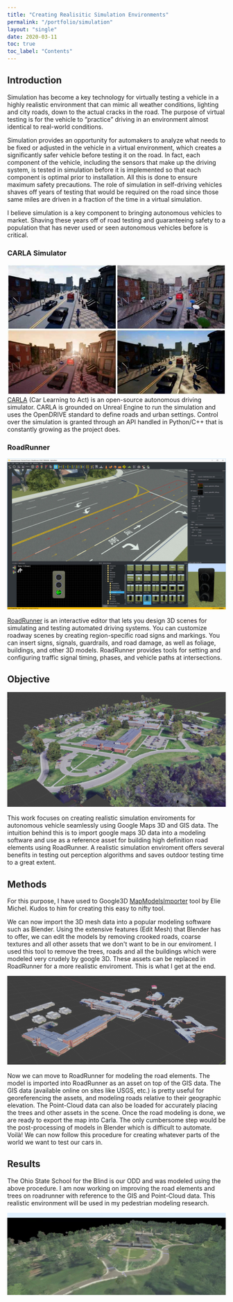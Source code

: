 ```yaml
---
title: "Creating Realisitic Simulation Environments"
permalink: "/portfolio/simulation"
layout: "single"
date: 2020-03-11
toc: true
toc_label: "Contents"
---
```

## Introduction
Simulation has become a key technology for virtually testing a vehicle in a highly realistic environment that can mimic all weather conditions, lighting and city roads, down to the actual cracks in the road. The purpose of virtual testing is for the vehicle to “practice” driving in an environment almost identical to real-world conditions.

Simulation provides an opportunity for automakers to analyze what needs to be fixed or adjusted in the vehicle in a virtual environment, which creates a significantly safer vehicle before testing it on the road. In fact, each component of the vehicle, including the sensors that make up the driving system, is tested in simulation before it is implemented so that each component is optimal prior to installation. All this is done to ensure maximum safety precautions. The role of simulation in self-driving vehicles shaves off years of testing that would be required on the road since those same miles are driven in a fraction of the time in a virtual simulation.

I believe simulation is a key component to bringing autonomous vehicles to market. Shaving these years off of road testing and guaranteeing safety to a population that has never used or seen autonomous vehicles before is critical.


### CARLA Simulator
![](/images/projects/simulation/carla_teaser.jpg)
[CARLA](https://carla.readthedocs.io/en/latest/) (Car Learning to Act) is an open-source autonomous driving simulator. CARLA is grounded on Unreal Engine to run the simulation and uses the OpenDRIVE standard to define roads and urban settings. Control over the simulation is granted through an API handled in Python/C++ that is constantly growing as the project does.

### RoadRunner
![](/images/projects/simulation/roadrunner.jpg)

[RoadRunner](https://www.mathworks.com/products/roadrunner.html) is an interactive editor that lets you design 3D scenes for simulating and testing automated driving systems. You can customize roadway scenes by creating region-specific road signs and markings. You can insert signs, signals, guardrails, and road damage, as well as foliage, buildings, and other 3D models. RoadRunner provides tools for setting and configuring traffic signal timing, phases, and vehicle paths at intersections.


## Objective

![](/images/projects/simulation/teaser.png)

This work focuses on creating realistic simulation enviroments for autonomous vehicle seamlessly using Google Maps 3D and GIS data. The intuition behind this is to import google maps 3D data into a modeling software and use as a reference asset for building high definition road elements using RoadRunner. A realistic simulation enviroment offers several benefits in testing out perception algorithms and saves outdoor testing time to a great extent.

## Methods

For this purpose, I have used to Google3D [MapModelsImporter](https://github.com/eliemichel/MapsModelsImporter) tool by Elie Michel. Kudos to him for creating this easy to nifty tool.

We can now import the 3D mesh data into a popular modeling software such as Blender. Using the extensive features (Edit Mesh) that Blender has to offer, we can edit the models by removing crooked roads, coarse textures and all other assets that we don't want to be in our enviroment. I used this tool to remove the trees, roads and all the buildings which were modeled very crudely by google 3D. These assets can be replaced in RoadRunner for a more realistic enviroment. This is what I get at the end.

![](/images/projects/simulation/buildings.PNG)

Now we can move to RoadRunner for modeling the road elements. The model is imported into RoadRunner as an asset on top of the GIS data. The GIS data (available online on sites like USGS, etc.) is pretty useful for georeferencing the assets, and modeling roads relative to their geographic elevation. The Point-Cloud data can also be loaded for accurately placing the trees and other assets in the scene. Once the road modeling is done, we are ready to export the map into Carla. The only cumbersome step would be the post-processing of models in Blender which is difficult to automate. Voilà! We can now follow this procedure for creating whatever parts of the world we want to test our cars in.


## Results
The Ohio State School for the Blind is our ODD and was modeled using the above procedure. I am now working on improving the road elements and trees on roadrunner with reference to the GIS and Point-Cloud data. This realistic environment will be used in my pedestrian modeling research.

![](/images/projects/simulation/roadrunner_final.png)
